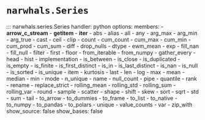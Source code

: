 # `narwhals.Series`

::: narwhals.series.Series
    handler: python
    options:
      members:
        - __arrow_c_stream__
        - __getitem__
        - __iter__
        - abs
        - alias
        - all
        - any
        - arg_max
        - arg_min
        - arg_true
        - cast
        - ceil
        - clip
        - count
        - cum_count
        - cum_max
        - cum_min
        - cum_prod
        - cum_sum
        - diff
        - drop_nulls
        - dtype
        - ewm_mean
        - exp
        - fill_nan
        - fill_null
        - filter
        - first
        - floor
        - from_iterable
        - from_numpy
        - gather_every
        - head
        - hist
        - implementation
        - is_between
        - is_close
        - is_duplicated
        - is_empty
        - is_finite
        - is_first_distinct
        - is_in
        - is_last_distinct
        - is_nan
        - is_null
        - is_sorted
        - is_unique
        - item
        - kurtosis
        - last
        - len
        - log
        - max
        - mean
        - median
        - min
        - mode
        - n_unique
        - name
        - null_count
        - pipe
        - quantile
        - rank
        - rename
        - replace_strict
        - rolling_mean
        - rolling_std
        - rolling_sum
        - rolling_var
        - round
        - sample
        - scatter
        - shape
        - shift
        - skew
        - sort
        - sqrt
        - std
        - sum
        - tail
        - to_arrow
        - to_dummies
        - to_frame
        - to_list
        - to_native
        - to_numpy
        - to_pandas
        - to_polars
        - unique
        - value_counts
        - var
        - zip_with
      show_source: false
      show_bases: false

